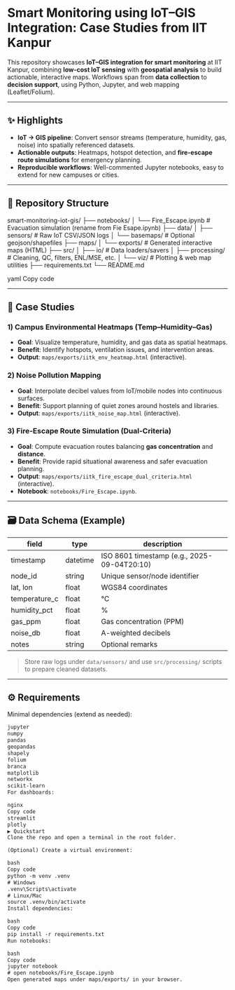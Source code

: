 # Smart Monitoring using IoT–GIS Integration: Case Studies from IIT Kanpur

This repository showcases **IoT–GIS integration for smart monitoring** at IIT Kanpur, combining **low-cost IoT sensing** with **geospatial analysis** to build actionable, interactive maps. Workflows span from **data collection** to **decision support**, using Python, Jupyter, and web mapping (Leaflet/Folium).

---

## ✨ Highlights

- **IoT → GIS pipeline**: Convert sensor streams (temperature, humidity, gas, noise) into spatially referenced datasets.  
- **Actionable outputs**: Heatmaps, hotspot detection, and **fire-escape route simulations** for emergency planning.  
- **Reproducible workflows**: Well-commented Jupyter notebooks, easy to extend for new campuses or cities.  

---

## 📁 Repository Structure

smart-monitoring-iot-gis/
├── notebooks/
│ └── Fire_Escape.ipynb # Evacuation simulation (rename from Fie Esape.ipynb)
├── data/
│ ├── sensors/ # Raw IoT CSV/JSON logs
│ └── basemaps/ # Optional geojson/shapefiles
├── maps/
│ └── exports/ # Generated interactive maps (HTML)
├── src/
│ ├── io/ # Data loaders/savers
│ ├── processing/ # Cleaning, QC, filters, ENL/MSE, etc.
│ └── viz/ # Plotting & web map utilities
├── requirements.txt
└── README.md

yaml
Copy code

---

## 🧪 Case Studies

### 1) Campus Environmental Heatmaps (Temp–Humidity–Gas)
- **Goal**: Visualize temperature, humidity, and gas data as spatial heatmaps.  
- **Benefit**: Identify hotspots, ventilation issues, and intervention areas.  
- **Output**: `maps/exports/iitk_env_heatmap.html` (interactive).  

### 2) Noise Pollution Mapping
- **Goal**: Interpolate decibel values from IoT/mobile nodes into continuous surfaces.  
- **Benefit**: Support planning of quiet zones around hostels and libraries.  
- **Output**: `maps/exports/iitk_noise_map.html` (interactive).  

### 3) Fire-Escape Route Simulation (Dual-Criteria)
- **Goal**: Compute evacuation routes balancing **gas concentration** and **distance**.  
- **Benefit**: Provide rapid situational awareness and safer evacuation planning.  
- **Output**: `maps/exports/iitk_fire_escape_dual_criteria.html` (interactive).  
- **Notebook**: `notebooks/Fire_Escape.ipynb`.  

---

## 🗃️ Data Schema (Example)

| field         | type     | description                                  |
|---------------|----------|----------------------------------------------|
| timestamp     | datetime | ISO 8601 timestamp (e.g., 2025-09-04T20:10)  |
| node_id       | string   | Unique sensor/node identifier                |
| lat, lon      | float    | WGS84 coordinates                            |
| temperature_c | float    | °C                                           |
| humidity_pct  | float    | %                                            |
| gas_ppm       | float    | Gas concentration (PPM)                      |
| noise_db      | float    | A-weighted decibels                          |
| notes         | string   | Optional remarks                             |

> Store raw logs under `data/sensors/` and use `src/processing/` scripts to prepare cleaned datasets.

---

## ⚙️ Requirements

Minimal dependencies (extend as needed):
```txt
jupyter
numpy
pandas
geopandas
shapely
folium
branca
matplotlib
networkx
scikit-learn
For dashboards:

nginx
Copy code
streamlit
plotly
▶️ Quickstart
Clone the repo and open a terminal in the root folder.

(Optional) Create a virtual environment:

bash
Copy code
python -m venv .venv
# Windows
.venv\Scripts\activate
# Linux/Mac
source .venv/bin/activate
Install dependencies:

bash
Copy code
pip install -r requirements.txt
Run notebooks:

bash
Copy code
jupyter notebook
# open notebooks/Fire_Escape.ipynb
Open generated maps under maps/exports/ in your browser.
